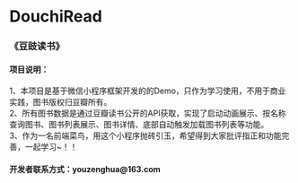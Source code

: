 # DouchiRead
<h3>《豆豉读书》</h3>
<h4>项目说明：</h4>
1、本项目是基于微信小程序框架开发的的Demo，只作为学习使用，不用于商业实践，图书版权归豆瓣所有。<br/>
2、所有图书数据是通过豆瓣读书公开的API获取，实现了启动动画展示、按名称查询图书、图书列表展示、图书详情、底部自动触发加载图书列表等功能。<br/>
3、作为一名前端菜鸟，用这个小程序抛砖引玉，希望得到大家批评指正和功能完善，一起学习~！！<br/>
<h4>开发者联系方式：youzenghua@163.com</h4>
